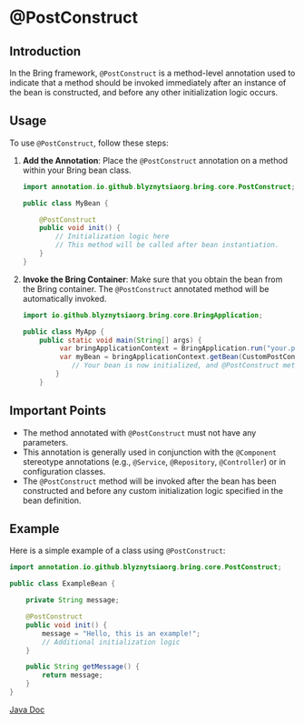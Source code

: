 # @PostConstruct

## Introduction

In the Bring framework, `@PostConstruct` is a method-level annotation used to indicate that a method should be invoked immediately after an instance of the bean is constructed, and before any other initialization logic occurs.
## Usage

To use `@PostConstruct`, follow these steps:

1. **Add the Annotation**: Place the `@PostConstruct` annotation on a method within your Bring bean class.

    ```java
    import annotation.io.github.blyznytsiaorg.bring.core.PostConstruct;

    public class MyBean {

        @PostConstruct
        public void init() {
            // Initialization logic here
            // This method will be called after bean instantiation.
        }
    }
    ```


2. **Invoke the Bring Container**: Make sure that you obtain the bean from the Bring container. The `@PostConstruct` annotated method will be automatically invoked.

    ```java
    import io.github.blyznytsiaorg.bring.core.BringApplication;

    public class MyApp {
        public static void main(String[] args) {
             var bringApplicationContext = BringApplication.run("your.path");
             var myBean = bringApplicationContext.getBean(CustomPostConstruct.class);
                // Your bean is now initialized, and @PostConstruct method has been called.
            }
        }
    ```

## Important Points

- The method annotated with `@PostConstruct` must not have any parameters.
- This annotation is generally used in conjunction with the `@Component` stereotype annotations (e.g., `@Service`, `@Repository`, `@Controller`) or in configuration classes.
- The `@PostConstruct` method will be invoked after the bean has been constructed and before any custom initialization logic specified in the bean definition.

## Example

Here is a simple example of a class using `@PostConstruct`:

```java
import annotation.io.github.blyznytsiaorg.bring.core.PostConstruct;

public class ExampleBean {

    private String message;

    @PostConstruct
    public void init() {
        message = "Hello, this is an example!";
        // Additional initialization logic
    }

    public String getMessage() {
        return message;
    }
}
```

[Java Doc](https://yevgendemotestorganization.github.io/bring-core-javadoc/com/bobocode/bring/core/annotation/PostConstruct.html)
